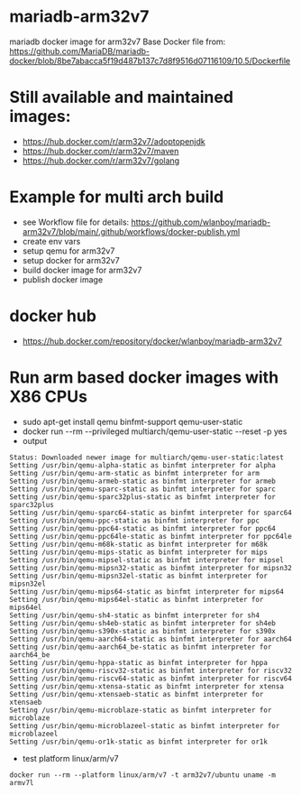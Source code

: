 # mariadb-arm32v7
mariadb docker image for arm32v7
Base Docker file from: https://github.com/MariaDB/mariadb-docker/blob/8be7abacca5f19d487b137c7d8f9516d07116109/10.5/Dockerfile

# Still available and maintained images:
- https://hub.docker.com/r/arm32v7/adoptopenjdk
- https://hub.docker.com/r/arm32v7/maven
- https://hub.docker.com/r/arm32v7/golang

# Example for multi arch build
- see Workflow file for details: https://github.com/wlanboy/mariadb-arm32v7/blob/main/.github/workflows/docker-publish.yml
- create env vars
- setup qemu for arm32v7
- setup docker for arm32v7
- build docker image for arm32v7
- publish docker image

# docker hub
- https://hub.docker.com/repository/docker/wlanboy/mariadb-arm32v7

# Run arm based docker images with X86 CPUs
- sudo apt-get install qemu binfmt-support qemu-user-static 
- docker run --rm --privileged multiarch/qemu-user-static --reset -p yes
- output
```
Status: Downloaded newer image for multiarch/qemu-user-static:latest
Setting /usr/bin/qemu-alpha-static as binfmt interpreter for alpha
Setting /usr/bin/qemu-arm-static as binfmt interpreter for arm
Setting /usr/bin/qemu-armeb-static as binfmt interpreter for armeb
Setting /usr/bin/qemu-sparc-static as binfmt interpreter for sparc
Setting /usr/bin/qemu-sparc32plus-static as binfmt interpreter for sparc32plus
Setting /usr/bin/qemu-sparc64-static as binfmt interpreter for sparc64
Setting /usr/bin/qemu-ppc-static as binfmt interpreter for ppc
Setting /usr/bin/qemu-ppc64-static as binfmt interpreter for ppc64
Setting /usr/bin/qemu-ppc64le-static as binfmt interpreter for ppc64le
Setting /usr/bin/qemu-m68k-static as binfmt interpreter for m68k
Setting /usr/bin/qemu-mips-static as binfmt interpreter for mips
Setting /usr/bin/qemu-mipsel-static as binfmt interpreter for mipsel
Setting /usr/bin/qemu-mipsn32-static as binfmt interpreter for mipsn32
Setting /usr/bin/qemu-mipsn32el-static as binfmt interpreter for mipsn32el
Setting /usr/bin/qemu-mips64-static as binfmt interpreter for mips64
Setting /usr/bin/qemu-mips64el-static as binfmt interpreter for mips64el
Setting /usr/bin/qemu-sh4-static as binfmt interpreter for sh4
Setting /usr/bin/qemu-sh4eb-static as binfmt interpreter for sh4eb
Setting /usr/bin/qemu-s390x-static as binfmt interpreter for s390x
Setting /usr/bin/qemu-aarch64-static as binfmt interpreter for aarch64
Setting /usr/bin/qemu-aarch64_be-static as binfmt interpreter for aarch64_be
Setting /usr/bin/qemu-hppa-static as binfmt interpreter for hppa
Setting /usr/bin/qemu-riscv32-static as binfmt interpreter for riscv32
Setting /usr/bin/qemu-riscv64-static as binfmt interpreter for riscv64
Setting /usr/bin/qemu-xtensa-static as binfmt interpreter for xtensa
Setting /usr/bin/qemu-xtensaeb-static as binfmt interpreter for xtensaeb
Setting /usr/bin/qemu-microblaze-static as binfmt interpreter for microblaze
Setting /usr/bin/qemu-microblazeel-static as binfmt interpreter for microblazeel
Setting /usr/bin/qemu-or1k-static as binfmt interpreter for or1k
```
- test platform linux/arm/v7
```
docker run --rm --platform linux/arm/v7 -t arm32v7/ubuntu uname -m
armv7l
```

